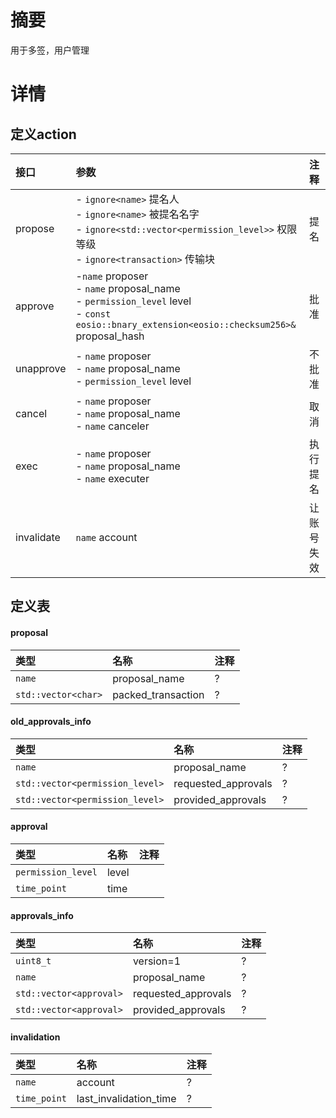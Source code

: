 # 摘要
用于多签，用户管理

# 详情
## 定义action
|接口|参数|注释|
|:---|:---|:---|
|propose|- `ignore<name>` 提名人<br>- `ignore<name>` 被提名名字<br>- `ignore<std::vector<permission_level>>` 权限等级<br>- `ignore<transaction>` 传输块|提名|
|approve|-`name` proposer<br>- `name` proposal_name<br>- `permission_level` level<br>- `const eosio::bnary_extension<eosio::checksum256>&` proposal_hash|批准|
|unapprove|- `name` proposer<br>- `name` proposal_name<br>- `permission_level` level|不批准|
|cancel|- `name` proposer<br>- `name` proposal_name<br>- `name` canceler|取消|
|exec|- `name` proposer<br>- `name` proposal_name<br>- `name` executer|执行提名|
|invalidate|`name` account|让账号失效|

## 定义表
#### proposal
|类型|名称|注释|
|:---|:---|:---|
|`name`|proposal_name|?|
|`std::vector<char>`|packed_transaction|?|

#### old_approvals_info 
|类型|名称|注释|
|:---|:---|:---|
|`name`|proposal_name|?|
|`std::vector<permission_level>`|requested_approvals|?|
|`std::vector<permission_level>`|provided_approvals|?|

#### approval 
|类型|名称|注释|
|:---|:---|:---|
|`permission_level`|level||
|`time_point`|time||

#### approvals_info
|类型|名称|注释|
|:---|:---|:---|
|`uint8_t`|version=1|?|
|`name`|proposal_name|?|
|`std::vector<approval>`|requested_approvals|?|
|`std::vector<approval>`|provided_approvals|?|

#### invalidation 
|类型|名称|注释|
|:---|:---|:---|
|`name`|account|?|
|`time_point`|last_invalidation_time|?|
